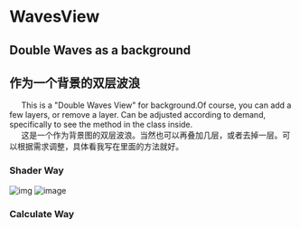 # WavesView
## Double Waves as a background<br>
## 作为一个背景的双层波浪<br>
&ensp;&ensp;&ensp;This is a "Double Waves View" for background.Of course, you can add a few layers, or remove a layer. 
Can be adjusted according to demand, specifically to see the method in the class inside.<br>
&ensp;&ensp;&ensp;这是一个作为背景图的双层波浪。当然也可以再叠加几层，或者去掉一层。可以根据需求调整，具体看我写在里面的方法就好。<br>

### Shader Way <br>
![img](https://github.com/NickKJ/WavesView/blob/master/DoubleWaves%EF%BC%88Shader%20way%EF%BC%89.gif)
![image](https://github.com/NickKJ/WavesView/blob/master/Shader%20way%E2%80%99s%20Monitors.png)
<br>

### Calculate Way

